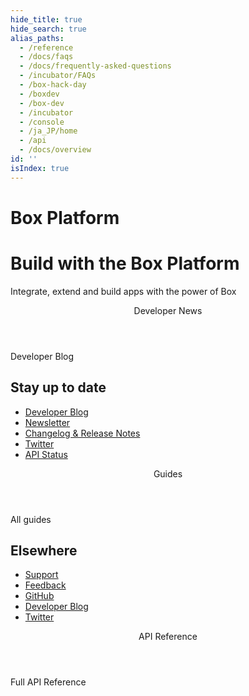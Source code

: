 ```yaml
---
hide_title: true
hide_search: true
alias_paths:
  - /reference
  - /docs/faqs
  - /docs/frequently-asked-questions
  - /incubator/FAQs
  - /box-hack-day
  - /boxdev
  - /box-dev
  - /incubator
  - /console
  - /ja_JP/home
  - /api
  - /docs/overview
id: ''
isIndex: true
---
```


# Box Platform

<Hero search>

# Build with the Box Platform

Integrate, extend and build apps with the power of Box

</Hero>

<Centered wide>

  <Header stroke to='/guides'>
    Developer News

  </Header>

  <BlogCards >

</BlogCards>

  <More to='https://medium.com/box-developer-blog' right>
    Developer Blog

  </More>

</Centered>

<Dark>

<Centered wide>

<HorizontalList centered>

## Stay up to date

* [Developer Blog](https://medium.com/box-developer-blog)
* [Newsletter](/en/newsletter/)
* [Changelog & Release Notes](/en/changelog/)
* [Twitter](https://twitter.com/boxplatform/)
* [API Status](https://status.box.com/)

</HorizontalList>

</Centered>

</Dark>

<Centered wide>

  <Header stroke to='/guides'>
    Guides

  </Header>
  
  <GuideCategories limit='8' >

</GuideCategories>

  <More to='/{locale}/guides' right>
    All guides

  </More>

</Centered>

<Dark>

<Centered wide>

<HorizontalList centered>

## Elsewhere

* [Support](http://localhost:8000/en/support)
* [Feedback](https://pulse.box.com/forums//%20909778-product-feedback?category_id=330838)
* [GitHub](https://github.com/box)
* [Developer Blog](https://medium.com/box-developer-blog)
* [Twitter](https://twitter.com/boxplatform/)

</HorizontalList>

</Centered>

</Dark>

<Centered wide>

  <Header stroke to='/guides'>
    API Reference

  </Header>
  
  <ReferenceCategories limit='3' >

</ReferenceCategories>

  <More to='/{locale}/reference/list' right>
    Full API Reference

  </More>

</Centered>

